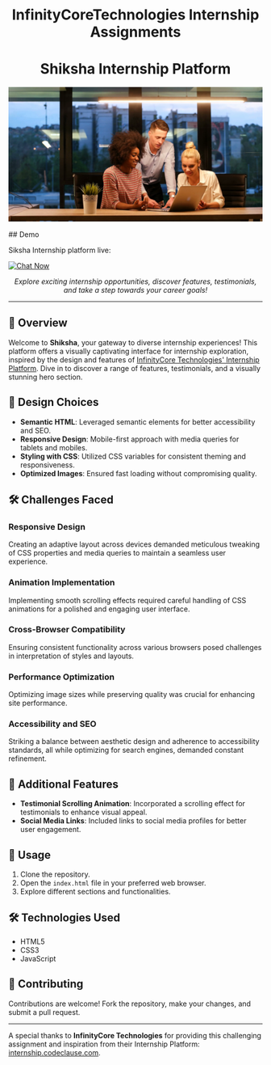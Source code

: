 <h1 align="center">InfinityCoreTechnologies Internship Assignments</h1>
<h1 align="center">Shiksha Internship Platform</h1>

<p align="center">
  <img src="images/bg_image.jpg" alt="Shiksha Logo">
</p>
## Demo

Siksha Internship platform live:

[![Chat Now](https://img.shields.io/badge/Chat-Now%20Live-blue)](https://subhadip-hazra.github.io/InfinityCore_Technologies_Internship_Project/#)

<p align="center">
  <em>Explore exciting internship opportunities, discover features, testimonials, and take a step towards your career goals!</em>
</p>

---

## 🚀 Overview
Welcome to **Shiksha**, your gateway to diverse internship experiences! This platform offers a visually captivating interface for internship exploration, inspired by the design and features of [InfinityCore Technologies' Internship Platform](https://internship.codeclause.com/). Dive in to discover a range of features, testimonials, and a visually stunning hero section.

## 🎨 Design Choices
- **Semantic HTML**: Leveraged semantic elements for better accessibility and SEO.
- **Responsive Design**: Mobile-first approach with media queries for tablets and mobiles.
- **Styling with CSS**: Utilized CSS variables for consistent theming and responsiveness.
- **Optimized Images**: Ensured fast loading without compromising quality.

## 🛠️ Challenges Faced
### Responsive Design
Creating an adaptive layout across devices demanded meticulous tweaking of CSS properties and media queries to maintain a seamless user experience.

### Animation Implementation
Implementing smooth scrolling effects required careful handling of CSS animations for a polished and engaging user interface.

### Cross-Browser Compatibility
Ensuring consistent functionality across various browsers posed challenges in interpretation of styles and layouts.

### Performance Optimization
Optimizing image sizes while preserving quality was crucial for enhancing site performance.

### Accessibility and SEO
Striking a balance between aesthetic design and adherence to accessibility standards, all while optimizing for search engines, demanded constant refinement.

## 🌟 Additional Features
- **Testimonial Scrolling Animation**: Incorporated a scrolling effect for testimonials to enhance visual appeal.
- **Social Media Links**: Included links to social media profiles for better user engagement.

## 🚀 Usage
1. Clone the repository.
2. Open the `index.html` file in your preferred web browser.
3. Explore different sections and functionalities.

## 🛠️ Technologies Used
- HTML5
- CSS3
- JavaScript

## 🤝 Contributing
Contributions are welcome! Fork the repository, make your changes, and submit a pull request.

---

A special thanks to **InfinityCore Technologies** for providing this challenging assignment and inspiration from their Internship Platform: [internship.codeclause.com](https://internship.codeclause.com/).

